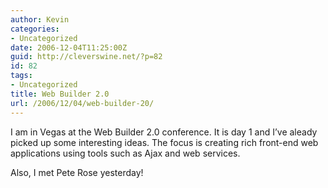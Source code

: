 ```yaml
---
author: Kevin
categories:
- Uncategorized
date: 2006-12-04T11:25:00Z
guid: http://cleverswine.net/?p=82
id: 82
tags:
- Uncategorized
title: Web Builder 2.0
url: /2006/12/04/web-builder-20/
---
```


I am in Vegas at the Web Builder 2.0 conference. It is day 1 and I&#8217;ve aleady picked up some interesting ideas. The focus is creating rich front-end web applications using tools such as Ajax and web services.

Also, I met Pete Rose yesterday!